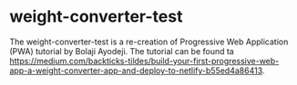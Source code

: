 # weight-converter-test
The weight-converter-test is a re-creation of Progressive Web Application (PWA) tutorial by Bolaji Ayodeji. The tutorial can be found ta https://medium.com/backticks-tildes/build-your-first-progressive-web-app-a-weight-converter-app-and-deploy-to-netlify-b55ed4a86413.

